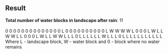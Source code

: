 ## Result ##

**Total number of water blocks in landscape after rain**: 11 <br>
<br>
    0 0 0 0 0 0 0 0 0 0 0
    0 0 0 L 0 0 0 0 0 0 0
    0 0 0 L W W W W L 0 0
    0 L W L L W W L L 0 0
    0 L W L L W W L L L 0
    L L L L L L W L L L 0
    L L L L L L L L L L L
<br>
Where L - landscape block, W - water block and 0 - block where no water remains 
